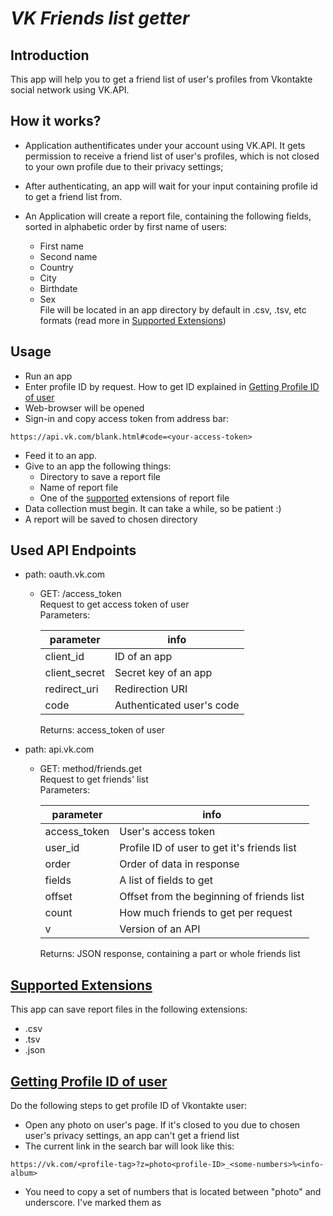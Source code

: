 # *VK Friends list getter*

## Introduction

This app will help you to get a friend list of user's profiles 
from Vkontakte social network using VK.API.

## How it works?
- Application authentificates under your account using VK.API. 
It gets permission to receive a friend list of user's profiles, 
which is not closed to your own profile due to their privacy settings;

- After authenticating, an app will wait for your input containing
profile id to get a friend list from.

- An Application will create a report file, 
containing the following fields, sorted in alphabetic order by first name of users:
  - First name
  - Second name
  - Country 
  - City 
  - Birthdate
  - Sex\
File will be located in an app directory by default in 
.csv, .tsv, etc formats (read more in [Supported Extensions](#supported-extensions))

## Usage
- Run an app
- Enter profile ID by request. How to get ID explained in [Getting Profile ID of user](#getting-profile-id-of-user)
- Web-browser will be opened
- Sign-in and copy access token from address bar:
```
https://api.vk.com/blank.html#code=<your-access-token>
```
- Feed it to an app.
- Give to an app the following things:
  - Directory to save a report file
  - Name of report file
  - One of the [supported](#supported-extensions) extensions of report file
- Data collection must begin. It can take a while, so be patient :)
- A report will be saved to chosen directory

## Used API Endpoints
- path: oauth.vk.com
  - GET: /access_token\
    Request to get access token of user\
    Parameters:

    | parameter     | info                      |
    |---------------|---------------------------|
    | client_id     | ID of an app              |
    | client_secret | Secret key of an app      |
    | redirect_uri  | Redirection URI           |
    | code          | Authenticated user's code |

    Returns: access_token of user


- path: api.vk.com
  - GET: method/friends.get\
    Request to get friends' list\
    Parameters:

    | parameter    | info                                        |
    |--------------|---------------------------------------------|
    | access_token | User's access token                         |
    | user_id      | Profile ID of user to get it's friends list |
    | order        | Order of data in response                   |
    | fields       | A list of fields to get                     |
    | offset       | Offset from the beginning of friends list   |
    | count        | How much friends to get per request         |
    | v            | Version of an API                           |

    Returns: JSON response, containing a part or whole friends list
## [Supported Extensions]()
This app can save report files in the following extensions:
- .csv
- .tsv
- .json

## [Getting Profile ID of user]()
Do the following steps to get profile ID of Vkontakte user:
- Open any photo on user's page. If it's closed to you due to chosen user's privacy settings, 
an app can't get a friend list
- The current link in the search bar will look like this: 
```
https://vk.com/<profile-tag>?z=photo<profile-ID>_<some-numbers>%<info-album>
```
- You need to copy a set of numbers that is located between "photo" and underscore.
I've marked them as <profile-ID>